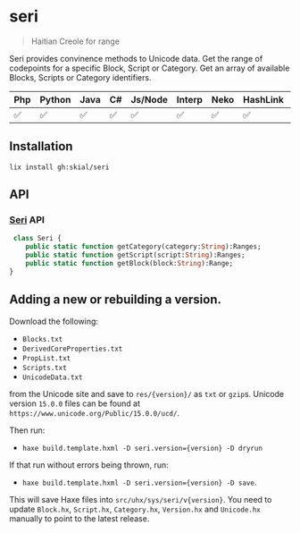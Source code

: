 # seri

> Haitian Creole for range

Seri provides convinence methods to Unicode data. Get the range of codepoints for a
specific Block, Script or Category. Get an array of available Blocks,
Scripts or Category identifiers.

| Php | Python | Java | C# | Js/Node | Interp | Neko | HashLink | Lua | CPP |
| - | -| - | - | - | -| - | - | - | - |
| ✅ | ✅     | ✅  | ✅ | ✅     | ✅ | ✅  | ✅       | ➖ | ➖ |

## Installation

`lix install gh:skial/seri`

## API

### [Seri] API

```Haxe
 class Seri {
	public static function getCategory(category:String):Ranges;
	public static function getScript(script:String):Ranges;
	public static function getBlock(block:String):Range;
}
```

## Adding a new or rebuilding a version.

Download the following:

- `Blocks.txt`
- `DerivedCoreProperties.txt`
- `PropList.txt`
- `Scripts.txt` 
- `UnicodeData.txt`

from the Unicode site and save to `res/{version}/` as `txt` or `gzip`s. Unicode version `15.0.0` files can be found at `https://www.unicode.org/Public/15.0.0/ucd/`.

Then run:
- `haxe build.template.hxml -D seri.version={version} -D dryrun`

If that run without errors being thrown, run:
- `haxe build.template.hxml -D seri.version={version} -D save`.

This will save Haxe files into `src/uhx/sys/seri/v{version}`. You need to update `Block.hx`, `Script.hx`, `Category.hx`, `Version.hx` and `Unicode.hx` 
manually to point to the latest release.
	
[Seri]: https://github.com/skial/seri/blob/master/src/uhx/sys/Seri.hx
